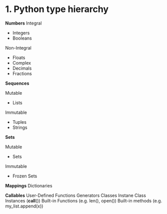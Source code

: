 # 1. Python type hierarchy

<b>Numbers</b>
Integral
- Integers
- Booleans

Non-Integral
- Floats
- Complex
- Decimals
- Fractions

<b>Sequences</b>

Mutable
- Lists

Immutable
- Tuples
- Strings

<b>Sets</b>

Mutable
- Sets

Immutable
- Frozen Sets

<b>Mappings</b>
Dictionaries

<b>Callables</b>
User-Defined Functions
Generators
Classes
Instane
Class Instances (__call__())
Built-in Functions (e.g. len(), open())
Built-in methods (e.g. my_list.append(x))
